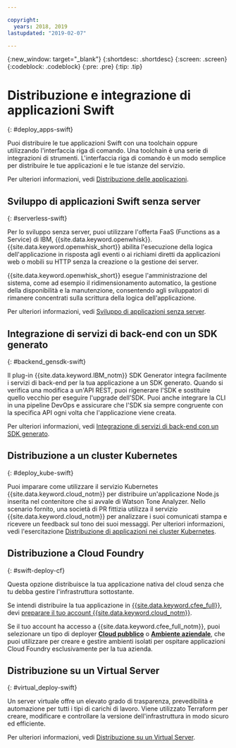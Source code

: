 ```yaml
---

copyright:
  years: 2018, 2019
lastupdated: "2019-02-07"

---
```


{:new_window: target="_blank"}
{:shortdesc: .shortdesc}
{:screen: .screen}
{:codeblock: .codeblock}
{:pre: .pre}
{:tip: .tip}

# Distribuzione e integrazione di applicazioni Swift
{: #deploy_apps-swift}

Puoi distribuire le tue applicazioni Swift con una toolchain oppure utilizzando l'interfaccia riga di comando. Una toolchain è una serie di integrazioni di strumenti. L'interfaccia riga di comando è un modo semplice per distribuire le tue applicazioni e le tue istanze del servizio.

Per ulteriori informazioni, vedi [Distribuzione delle applicazioni](/docs/apps/dep-app-tool.html#deploying-apps).

## Sviluppo di applicazioni Swift senza server
{: #serverless-swift}

Per lo sviluppo senza server, puoi utilizzare l'offerta FaaS (Functions as a Service) di IBM, {{site.data.keyword.openwhisk}}. {{site.data.keyword.openwhisk_short}} abilita l'esecuzione della logica dell'applicazione in risposta agli eventi o ai richiami diretti da applicazioni web o mobili su HTTP senza la creazione o la gestione dei server.

{{site.data.keyword.openwhisk_short}} esegue l'amministrazione del sistema, come ad esempio il ridimensionamento automatico, la gestione della disponibilità e la manutenzione, consentendo agli sviluppatori di rimanere concentrati sulla scrittura della logica dell'applicazione.

Per ulteriori informazioni, vedi [Sviluppo di applicazioni senza server](/docs/apps/deploying/functions.html#serverless).

## Integrazione di servizi di back-end con un SDK generato
{: #backend_gensdk-swift}

Il plug-in {{site.data.keyword.IBM_notm}} SDK Generator integra facilmente i servizi di back-end per la tua applicazione a un SDK generato. Quando si verifica una modifica a un'API REST, puoi rigenerare l'SDK e sostituire quello vecchio per eseguire l'upgrade dell'SDK. Puoi anche integrare la CLI in una pipeline DevOps e assicurare che l'SDK sia sempre congruente con la specifica API ogni volta che l'applicazione viene creata.

Per ulteriori informazioni, vedi [Integrazione di servizi di back-end con un SDK generato](/docs/swift/backend/cli_sdkgen.html#sdk-cli).

## Distribuzione a un cluster Kubernetes
{: #deploy_kube-swift}

Puoi imparare come utilizzare il servizio Kubernetes {{site.data.keyword.cloud_notm}} per distribuire un'applicazione Node.js inserita nel contenitore che si avvale di Watson Tone Analyzer. Nello scenario fornito, una società di PR fittizia utilizza il servizio {{site.data.keyword.cloud_notm}} per analizzare i suoi comunicati stampa e ricevere un feedback sul tono dei suoi messaggi. Per ulteriori informazioni, vedi l'esercitazione [Distribuzione di applicazioni nei cluster Kubernetes](/docs/containers/cs_tutorials_apps.html#cs_apps_tutorial).

## Distribuzione a Cloud Foundry
{: #swift-deploy-cf}

Questa opzione distribuisce la tua applicazione nativa del cloud senza che tu debba gestire l'infrastruttura sottostante.

Se intendi distribuire la tua applicazione in [{{site.data.keyword.cfee_full}}](/docs/cloud-foundry/index.html#about), devi [preparare il tuo account {{site.data.keyword.cloud_notm}}](/docs/cloud-foundry/prepare-account.html#prepare).

Se il tuo account ha accesso a {{site.data.keyword.cfee_full_notm}}, puoi selezionare un tipo di deployer **[Cloud pubblico](/docs/cloud-foundry-public/about-cf.html#about-cf)** o **[Ambiente aziendale](/docs/cloud-foundry-public/cfee.html#cfee)**, che puoi utilizzare per creare e gestire ambienti isolati per ospitare applicazioni Cloud Foundry esclusivamente per la tua azienda.

## Distribuzione su un Virtual Server
{: #virtual_deploy-swift}

Un server virtuale offre un elevato grado di trasparenza, prevedibilità e automazione per tutti i tipi di carichi di lavoro. Viene utilizzato Terraform per creare, modificare e controllare la versione dell'infrastruttura in modo sicuro ed efficiente.

Per ulteriori informazioni, vedi [Distribuzione su un Virtual Server](/docs/apps/vsi-deploy.html#vsi-deploy).
